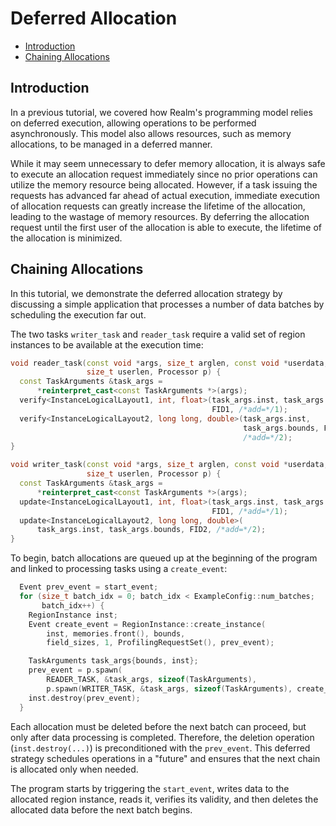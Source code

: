 # Deferred Allocation

* [Introduction](#introduction)
* [Chaining Allocations](#chaining-allocations)

## Introduction
In a previous tutorial, we covered how Realm's programming model
relies on deferred execution, allowing operations to be performed
asynchronously. This model also allows resources, 
such as memory allocations, to be managed in a deferred manner.

While it may seem unnecessary to defer memory allocation, it is always
safe to execute an allocation request immediately since 
no prior operations can utilize the memory resource being allocated.
However, if a task issuing the requests has advanced far ahead of
actual execution, immediate execution of allocation requests can
greatly increase the lifetime of the allocation, leading to the wastage
of memory resources. By deferring the allocation request until the
first user of the allocation is able to execute, the lifetime of the
allocation is minimized.

## Chaining Allocations
In this tutorial, we demonstrate the deferred allocation strategy by
discussing a simple application that processes a number of data
batches by scheduling the execution far out.

The two tasks `writer_task` and `reader_task` require a valid set of region
instances to be available at the execution time:

```c++
void reader_task(const void *args, size_t arglen, const void *userdata,
                 size_t userlen, Processor p) {
  const TaskArguments &task_args =
      *reinterpret_cast<const TaskArguments *>(args);
  verify<InstanceLogicalLayout1, int, float>(task_args.inst, task_args.bounds,
                                             FID1, /*add=*/1);
  verify<InstanceLogicalLayout2, long long, double>(task_args.inst,
                                                    task_args.bounds, FID2,
                                                    /*add=*/2);
}

void writer_task(const void *args, size_t arglen, const void *userdata,
                 size_t userlen, Processor p) {
  const TaskArguments &task_args =
      *reinterpret_cast<const TaskArguments *>(args);
  update<InstanceLogicalLayout1, int, float>(task_args.inst, task_args.bounds,
                                             FID1, /*add=*/1);
  update<InstanceLogicalLayout2, long long, double>(
      task_args.inst, task_args.bounds, FID2, /*add=*/2);
}
```

To begin, batch allocations are queued up at the beginning of the
program and linked to processing tasks using a
`create_event`:

```c++
  Event prev_event = start_event;
  for (size_t batch_idx = 0; batch_idx < ExampleConfig::num_batches;
       batch_idx++) {
    RegionInstance inst;
    Event create_event = RegionInstance::create_instance(
        inst, memories.front(), bounds,
        field_sizes, 1, ProfilingRequestSet(), prev_event);

    TaskArguments task_args{bounds, inst};
    prev_event = p.spawn(
        READER_TASK, &task_args, sizeof(TaskArguments),
        p.spawn(WRITER_TASK, &task_args, sizeof(TaskArguments), create_event));
    inst.destroy(prev_event);
  }
```

Each allocation must be deleted before the next batch can proceed,
but only after data processing is completed. Therefore, the deletion
operation (`inst.destroy(...)`) is preconditioned with the `prev_event`.
This deferred strategy schedules operations in a "future" and ensures
that the next chain is allocated only when needed.

The program starts by triggering the `start_event`,
writes data to the allocated region instance, reads it, verifies
its validity, and then deletes the allocated data before the next
batch begins.
